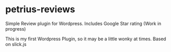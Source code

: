 # petrius-reviews
Simple Review plugin for Wordpress. Includes Google Star rating (Work in progress)

This is my first Wordpress Plugin, so it may be a little wonky at times.
Based on slick.js
